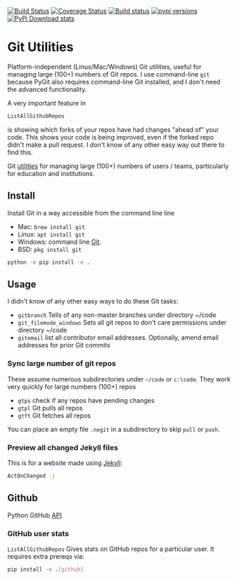 [![Build Status](https://travis-ci.org/scivision/gitutils.svg?branch=master)](https://travis-ci.org/scivision/gitutils)
[![Coverage Status](https://coveralls.io/repos/github/scivision/gitutils/badge.svg?branch=master)](https://coveralls.io/github/scivision/gitutils?branch=master)
[![Build status](https://ci.appveyor.com/api/projects/status/99omgmbo508bwrib?svg=true)](https://ci.appveyor.com/project/scivision/gitutils)
[![pypi versions](https://img.shields.io/pypi/pyversions/gitutils.svg)](https://pypi.python.org/pypi/gitutils)
[![PyPi Download stats](http://pepy.tech/badge/gitutils)](http://pepy.tech/project/gitutils)

# Git Utilities

Platform-independent (Linux/Mac/Windows) Git utilities, useful for managing large (100+) numbers of Git repos.
I use command-line `git` because PyGit also requires command-line Git installed, and I don't need the advanced functionality.

A very important feature in
```sh
ListAllGithubRepos
```
is showing which forks of your repos have had changes "ahead of" your code.
This shows your code is being improved, even if the forked repo didn't make a pull request.
I don't know of any other easy way out there to find this.

Git [utilities](https://github.com/scivision/gitedu) for managing large (100+) numbers of users / teams, particularly for education and institutions.

## Install

Install Git in a way accessible from the command line line

-   Mac: `brew install git`
-   Linux: `apt install git`
-   Windows: command line [Git](https://git-scm.com/download/win).
-   BSD: `pkg install git`

```sh
python -m pip install -e .
```


## Usage

I didn't know of any other easy ways to do these Git tasks:

* `gitbranch` Tells of any non-master branches under directory ~/code
* `git_filemode_windows`  Sets all git repos to don't care permissions under directory ~/code
* `gitemail` list all contributor email addresses. Optionally, amend email addresses for prior Git commits

### Sync large number of git repos

These assume numerous subdirectories under `~/code` or `c:\code`. They
work very quickly for large numbers (100+) repos

* `gtps` check if any repos have pending changes
* `gtpl` Git pulls all repos
* `gtft` Git fetches all repos

You can place an empty file `.nogit` in a subdirectory to skip `pull` or `push`.


### Preview all changed Jekyll files

This is for a website made using
[Jekyll](https://www.scivision.co/create-jekyll-github-pages-website):
```sh
ActOnChanged -j
```

## Github
Python GitHub [API](https://pypi.org/project/PyGithub/)

### GitHub user stats

`ListAllGithubRepos`
Gives stats on GitHub repos for a particular user.
It requires extra prereqs via:
```sh
pip install -e .[github]
```

